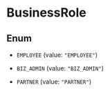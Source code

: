 

# BusinessRole

## Enum


* `EMPLOYEE` (value: `"EMPLOYEE"`)

* `BIZ_ADMIN` (value: `"BIZ_ADMIN"`)

* `PARTNER` (value: `"PARTNER"`)



